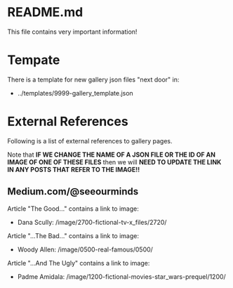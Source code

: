 
# README.md

This file contains very important information!

# Tempate

There is a template for new gallery json files "next door" in:

- ../templates/9999-gallery_template.json

# External References

Following is a list of external references to gallery pages.

Note that **IF WE CHANGE THE NAME OF A JSON FILE OR THE ID OF AN IMAGE OF ONE OF THESE FILES**
then we will **NEED TO UPDATE THE LINK IN ANY POSTS THAT REFER TO THE IMAGE!!**

## Medium.com/@seeourminds

Article "The Good..." contains a link to image:
- Dana Scully: /image/2700-fictional-tv-x_files/2720/

Article "...The Bad..." contains a link to image:
- Woody Allen: /image/0500-real-famous/0500/

Article "...And The Ugly" contains a link to image:
- Padme Amidala: /image/1200-fictional-movies-star_wars-prequel/1200/

